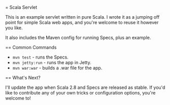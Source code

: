= Scala Servlet

This is an example servlet written in pure Scala.  I wrote it as a jumping off point for simple Scala web apps, and you're welcome to reuse it however you like.

It also includes the Maven config for running Specs, plus an example.

== Common Commands

* `mvn test` - runs the Specs.
* `mvn jetty:run` - runs the app in Jetty.
* `mvn war:war` - builds a .war file for the app.

== What's Next?

I'll update the app when Scala 2.8 and Specs are released as stable.  If you'd like to contribute any of your own tricks or configuration options, you're welcome to!
